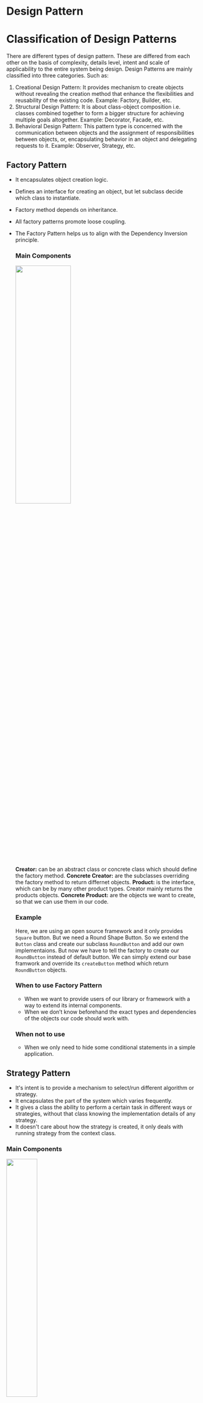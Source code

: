 # Design Pattern


# Classification of Design Patterns
There are different types of design pattern. These are differed from each other on the basis of complexity, details level, intent and scale of applicability to the entire system being design. Design Patterns are mainly classified into three categories. Such as:

1. Creational Design Pattern: It provides mechanism to create objects without revealing the creation method that enhance the flexibilities and reusability of the existing code. Example: Factory, Builder, etc.
2. Structural Design Pattern: It is about class-object composition i.e. classes combined together to form a bigger structure for achieving multiple goals altogether. Example: Decorator, Facade, etc.
3. Behavioral Design Pattern: This pattern type is concerned with the communication between objects and the assignment of responsibilities between objects, or, encapsulating behavior in an object and delegating requests to it. Example: Observer, Strategy, etc.

## Factory Pattern
- It encapsulates object creation logic.
- Defines an interface for creating an object, but let subclass decide which class to instantiate.
- Factory method depends on inheritance.
- All factory patterns promote loose coupling.
- The Factory Pattern helps us to align with the Dependency Inversion principle.
  ### Main Components
  
  <img src="https://github.com/Ajoy-1704001/OOD-Principles/assets/57573642/981b47c1-0ae6-4c11-ac8b-d4ef427744b9" width=55% height=40%>

  **Creator:** can be an abstract class or concrete class which should define the factory method.
  **Concrete Creator:**  are the subclasses overriding the factory method to return differnet objects.
  **Product:** is the interface, which can be by many other product types. Creator mainly returns the products objects.
  **Concrete Product:** are the objects we want to create, so that we can use them in our code.

  ### Example
  Here, we are using an open source framework and it only provides ```Square``` button. But we need a Round Shape Button. So we extend the ```Button``` class and create our subclass ```RoundButton``` and add our own implementaions. But now we have to tell the factory to create our ```RoundButton``` instead of default button. We can simply extend our base framwork and override its ```createButton``` method which return ```RoundButton``` objects.

  ### When to use Factory Pattern
  - When we want to provide users of our library or framework with a way to extend its internal components.
  - When we don’t know beforehand the exact types and dependencies of the objects our code should work with.
 
  ### When not to use
  - When we only need to hide some conditional statements in a simple application.

## Strategy Pattern
- It's intent is to provide a mechanism to select/run different algorithm or strategy.
- It encapsulates the part of the system which varies frequently.
- It gives a class the ability to perform a certain task in different ways or strategies, without that class knowing the implementation details of any strategy.
- It doesn't care about how the strategy is created, it only deals with running strategy from the context class.

### Main Components

<img src="https://github.com/Ajoy-1704001/OOD-Principles/assets/57573642/caf7fc72-83d0-4452-bfa0-26f5a6f214da" width=40% height=40%>

**Context:** It maintains a reference to the concrete strategy.
**Strategy:** is a common interface for implementing all concrete strategies.
**Client:** creates a strategy object and tells context to use that strategy. Client can replace the strategy depending on the need at runtime.

### Example:
Here we have different options to pay. Each payment option has it's own algorithm or set of procedures. Using Strategy Design Pattern, user can choose a payment option at runtime and process the payment. ```Client``` will inform the ```PaymentContext``` about the ```PaymentStrategy```. ```PaymentContext``` will process the payment using the delegated methods of ```PaymentStrategy``` concrete object.

### When to use Strategy Pattern
- When we have to change algorithm/strategy dynamically at run time.
- When the class has a massive conditional statement that switches between different variants of the same algorithm.

### When not to use
- When we have a small number of algorithms to change, or one algorithm which will never change.
